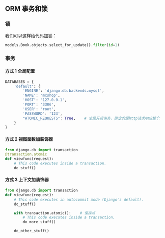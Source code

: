 ## ORM 事务和锁

### 锁

我们可以这样给代码加锁：

```python
models.Book.objects.select_for_update().filter(id=1)
```

### 事务

#### 方式 1 全局配置

```python
DATABASES = {
    'default': {
        'ENGINE': 'django.db.backends.mysql',
        'NAME': 'mxshop',
        'HOST': '127.0.0.1',
        'PORT': '3306',
        'USER': 'root',
        'PASSWORD': '123',
        "ATOMIC_REQUESTS": True,    # 全局开启事务，绑定的是http请求响应整个过程当中的sql
    }
}
```

#### 方式 2 视图函数加装饰器

```python
from django.db import transaction
@transaction.atomic
def viewfunc(request):
    # This code executes inside a transaction.
    do_stuff()
```

#### 方式 3 上下文加装饰器

```python
from django.db import transaction
def viewfunc(request):
    # This code executes in autocommit mode (Django's default).
    do_stuff()

    with transaction.atomic():    # 保存点
        # This code executes inside a transaction.
        do_more_stuff()

    do_other_stuff()
```